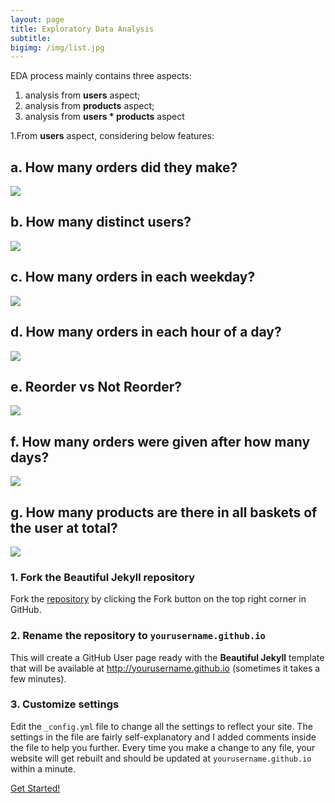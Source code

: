```yaml
---
layout: page
title: Exploratory Data Analysis
subtitle:
bigimg: /img/list.jpg
---
```


EDA process mainly contains three aspects: 

1. analysis from **users** aspect; 
2. analysis from **products** aspect; 
3. analysis from **users * products** aspect



1.From **users** aspect, considering below features:


## a.	How many orders did they make?


<div class='tableauPlaceholder' id='viz1556060299271' style='position: relative'><noscript><a href='#'><img alt=' ' src='https:&#47;&#47;public.tableau.com&#47;static&#47;images&#47;D1&#47;D1-Orders&#47;useridorderid&#47;1_rss.png' style='border: none' /></a></noscript><object class='tableauViz'  style='display:none;'><param name='host_url' value='https%3A%2F%2Fpublic.tableau.com%2F' /> <param name='embed_code_version' value='3' /> <param name='site_root' value='' /><param name='name' value='D1-Orders&#47;useridorderid' /><param name='tabs' value='no' /><param name='toolbar' value='yes' /><param name='static_image' value='https:&#47;&#47;public.tableau.com&#47;static&#47;images&#47;D1&#47;D1-Orders&#47;useridorderid&#47;1.png' /> <param name='animate_transition' value='yes' /><param name='display_static_image' value='yes' /><param name='display_spinner' value='yes' /><param name='display_overlay' value='yes' /><param name='display_count' value='yes' /><param name='filter' value='publish=yes' /></object></div>
<script type='text/javascript'> var divElement = document.getElementById('viz1556060299271');var vizElement = divElement.getElementsByTagName('object')[0];vizElement.style.width='100%';vizElement.style.height=(divElement.offsetWidth*0.75)+'px';var scriptElement = document.createElement('script');scriptElement.src = 'https://public.tableau.com/javascripts/api/viz_v1.js';vizElement.parentNode.insertBefore(scriptElement, vizElement);                </script>

## b.	How many distinct users?

<div class='tableauPlaceholder' id='viz1556060915623' style='position: relative'><noscript><a href='#'><img alt=' ' src='https:&#47;&#47;public.tableau.com&#47;static&#47;images&#47;di&#47;distinct_15560608602340&#47;distinct&#47;1_rss.png' style='border: none' /></a></noscript><object class='tableauViz'  style='display:none;'><param name='host_url' value='https%3A%2F%2Fpublic.tableau.com%2F' /> <param name='embed_code_version' value='3' /> <param name='site_root' value='' /><param name='name' value='distinct_15560608602340&#47;distinct' /><param name='tabs' value='no' /><param name='toolbar' value='yes' /><param name='static_image' value='https:&#47;&#47;public.tableau.com&#47;static&#47;images&#47;di&#47;distinct_15560608602340&#47;distinct&#47;1.png' /> <param name='animate_transition' value='yes' /><param name='display_static_image' value='yes' /><param name='display_spinner' value='yes' /><param name='display_overlay' value='yes' /><param name='display_count' value='yes' /><param name='filter' value='publish=yes' /></object></div>                
<script type='text/javascript'>var divElement = document.getElementById('viz1556060915623');var vizElement = divElement.getElementsByTagName('object')[0];vizElement.style.width='100%';vizElement.style.height=(divElement.offsetWidth*0.75)+'px';var scriptElement = document.createElement('script');scriptElement.src = 'https://public.tableau.com/javascripts/api/viz_v1.js'; vizElement.parentNode.insertBefore(scriptElement, vizElement);</script>

## c.	How many orders in each weekday?

<div class='tableauPlaceholder' id='viz1556061911453' style='position: relative'><noscript><a href='#'><img alt=' ' src='https:&#47;&#47;public.tableau.com&#47;static&#47;images&#47;di&#47;distinct_15560608602340&#47;day_of_week&#47;1_rss.png' style='border: none' /></a></noscript><object class='tableauViz'  style='display:none;'><param name='host_url' value='https%3A%2F%2Fpublic.tableau.com%2F' /> <param name='embed_code_version' value='3' /> <param name='site_root' value='' /><param name='name' value='distinct_15560608602340&#47;day_of_week' /><param name='tabs' value='no' /><param name='toolbar' value='yes' /><param name='static_image' value='https:&#47;&#47;public.tableau.com&#47;static&#47;images&#47;di&#47;distinct_15560608602340&#47;day_of_week&#47;1.png' /> <param name='animate_transition' value='yes' /><param name='display_static_image' value='yes' /><param name='display_spinner' value='yes' /><param name='display_overlay' value='yes' /><param name='display_count' value='yes' /><param name='filter' value='publish=yes' /></object></div>
<script type='text/javascript'>var divElement = document.getElementById('viz1556061911453');var vizElement = divElement.getElementsByTagName('object')[0];vizElement.style.width='100%';vizElement.style.height=(divElement.offsetWidth*0.75)+'px';var scriptElement = document.createElement('script');scriptElement.src = 'https://public.tableau.com/javascripts/api/viz_v1.js'; vizElement.parentNode.insertBefore(scriptElement, vizElement);</script>


## d. How many orders in each hour of a day?

<div class='tableauPlaceholder' id='viz1556235133376' style='position: relative'><noscript><a href='#'><img alt=' ' src='https:&#47;&#47;public.tableau.com&#47;static&#47;images&#47;GF&#47;GFJ4KP88J&#47;1_rss.png' style='border: none' /></a></noscript><object class='tableauViz'  style='display:none;'><param name='host_url' value='https%3A%2F%2Fpublic.tableau.com%2F' /> <param name='embed_code_version' value='3' /> <param name='path' value='shared&#47;GFJ4KP88J' /> <param name='toolbar' value='yes' /><param name='static_image' value='https:&#47;&#47;public.tableau.com&#47;static&#47;images&#47;GF&#47;GFJ4KP88J&#47;1.png' /> <param name='animate_transition' value='yes' /><param name='display_static_image' value='yes' /><param name='display_spinner' value='yes' /><param name='display_overlay' value='yes' /><param name='display_count' value='yes' /><param name='filter' value='publish=yes' /></object></div>
<script type='text/javascript'>var divElement = document.getElementById('viz1556235133376');var vizElement = divElement.getElementsByTagName('object')[0];if ( divElement.offsetWidth > 800 ) { vizElement.style.width='1000px';vizElement.style.height='827px';} else if ( divElement.offsetWidth > 500 ) { vizElement.style.width='1000px';vizElement.style.height='827px';} else { vizElement.style.width='100%';vizElement.style.height='727px';}var scriptElement = document.createElement('script');scriptElement.src = 'https://public.tableau.com/javascripts/api/viz_v1.js'; vizElement.parentNode.insertBefore(scriptElement, vizElement);</script>


## e.	Reorder vs Not Reorder?

<div class='tableauPlaceholder' id='viz1556244397374' style='position: relative'><noscript><a href='#'><img alt=' ' src='https:&#47;&#47;public.tableau.com&#47;static&#47;images&#47;D3&#47;D3-Reorder&#47;Dashboard1&#47;1_rss.png' style='border: none' /></a></noscript><object class='tableauViz'  style='display:none;'><param name='host_url' value='https%3A%2F%2Fpublic.tableau.com%2F' /> <param name='embed_code_version' value='3' /> <param name='site_root' value='' /><param name='name' value='D3-Reorder&#47;Dashboard1' /><param name='tabs' value='no' /><param name='toolbar' value='yes' /><param name='static_image' value='https:&#47;&#47;public.tableau.com&#47;static&#47;images&#47;D3&#47;D3-Reorder&#47;Dashboard1&#47;1.png' /> <param name='animate_transition' value='yes' /><param name='display_static_image' value='yes' /><param name='display_spinner' value='yes' /><param name='display_overlay' value='yes' /><param name='display_count' value='yes' /><param name='filter' value='publish=yes' /></object></div>                
<script type='text/javascript'>var divElement = document.getElementById('viz1556244397374');var vizElement = divElement.getElementsByTagName('object')[0];if ( divElement.offsetWidth > 800 ) { vizElement.style.width='700px';vizElement.style.height='627px';} else if ( divElement.offsetWidth > 500 ) { vizElement.style.width='700px';vizElement.style.height='627px';} else { vizElement.style.width='100%';vizElement.style.height='727px';}var scriptElement = document.createElement('script');scriptElement.src = 'https://public.tableau.com/javascripts/api/viz_v1.js';                    vizElement.parentNode.insertBefore(scriptElement, vizElement);</script>

## f.	How many orders were given after how many days?

<div class='tableauPlaceholder' id='viz1556244181196' style='position: relative'><noscript><a href='#'><img alt=' ' src='https:&#47;&#47;public.tableau.com&#47;static&#47;images&#47;NY&#47;NYX7TSHWN&#47;1_rss.png' style='border: none' /></a></noscript><object class='tableauViz'  style='display:none;'><param name='host_url' value='https%3A%2F%2Fpublic.tableau.com%2F' /> <param name='embed_code_version' value='3' /> <param name='path' value='shared&#47;NYX7TSHWN' /> <param name='toolbar' value='yes' /><param name='static_image' value='https:&#47;&#47;public.tableau.com&#47;static&#47;images&#47;NY&#47;NYX7TSHWN&#47;1.png' /> <param name='animate_transition' value='yes' /><param name='display_static_image' value='yes' /><param name='display_spinner' value='yes' /><param name='display_overlay' value='yes' /><param name='display_count' value='yes' /><param name='filter' value='publish=yes' /></object></div> 
<script type='text/javascript'>var divElement = document.getElementById('viz1556244181196');var vizElement = divElement.getElementsByTagName('object')[0];if ( divElement.offsetWidth > 800 ) { vizElement.style.width='1000px';vizElement.style.height='627px';} else if ( divElement.offsetWidth > 500 ) { vizElement.style.width='1000px';vizElement.style.height='627px';} else { vizElement.style.width='100%';vizElement.style.height='727px';}var scriptElement = document.createElement('script');                    scriptElement.src = 'https://public.tableau.com/javascripts/api/viz_v1.js';                 vizElement.parentNode.insertBefore(scriptElement, vizElement);</script>

## g. How many products are there in all baskets of the user at total?
<div class='tableauPlaceholder' id='viz1556247112738' style='position: relative'><noscript><a href='#'><img alt=' ' src='https:&#47;&#47;public.tableau.com&#47;static&#47;images&#47;D3&#47;D3-Reorder&#47;Sheet5&#47;1_rss.png' style='border: none' /></a></noscript><object class='tableauViz'  style='display:none;'><param name='host_url' value='https%3A%2F%2Fpublic.tableau.com%2F' /> <param name='embed_code_version' value='3' /> <param name='site_root' value='' /><param name='name' value='D3-Reorder&#47;Sheet5' /><param name='tabs' value='no' /><param name='toolbar' value='yes' /><param name='static_image' value='https:&#47;&#47;public.tableau.com&#47;static&#47;images&#47;D3&#47;D3-Reorder&#47;Sheet5&#47;1.png' /> <param name='animate_transition' value='yes' /><param name='display_static_image' value='yes' /><param name='display_spinner' value='yes' /><param name='display_overlay' value='yes' /><param name='display_count' value='yes' /><param name='filter' value='publish=yes' /></object></div>
<script type='text/javascript'>var divElement = document.getElementById('viz1556247112738');var vizElement = divElement.getElementsByTagName('object')[0];vizElement.style.width='100%';vizElement.style.height=(divElement.offsetWidth*0.75)+'px';var scriptElement = document.createElement('script');scriptElement.src = 'https://public.tableau.com/javascripts/api/viz_v1.js'; vizElement.parentNode.insertBefore(scriptElement, vizElement);              </script>

### 1. Fork the Beautiful Jekyll repository 

Fork the [repository](https://github.com/daattali/beautiful-jekyll) by clicking the Fork button on the top right corner in GitHub.

### 2. Rename the repository to `yourusername.github.io`

This will create a GitHub User page ready with the **Beautiful Jekyll** template that will be available at http://yourusername.github.io (sometimes it takes a few minutes).

### 3. Customize settings

Edit the `_config.yml` file to change all the settings to reflect your site.  The settings in the file are fairly self-explanatory and I added comments inside the file to help you further.  Every time you make a change to any file, your website will get rebuilt and should be updated at `yourusername.github.io` within a minute.

<div class="get-started-wrap">
  <a class="btn btn-success btn-lg get-started-btn" href="https://github.com/daattali/beautiful-jekyll#readme">Get Started!</a>
</div>
